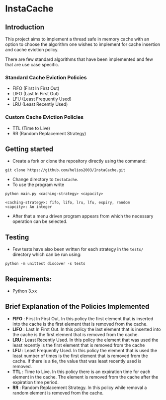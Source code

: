 # InstaCache

## Introduction
This project aims to implement a thread safe in memory cache with an option to choose the algorithm one wishes to implement for cache insertion and cache eviction policy.

There are few standard algorithms that have been implemented and few that are use case specific.

### Standard Cache Eviction Policies
- FIFO (First In First Out)
- LIFO (Last In First Out)
- LFU (Least Frequently Used)
- LRU (Least Recently Used)

### Custom Cache Eviction Policies
- TTL (Time to Live)
- RR (Random Replacement Strategy)

## Getting started
- Create a fork or clone the repository directly using the command:
```
git clone https://github.com/helios2003/InstaCache.git
```
- Change directory to `InstaCache`.
- To use the program write
```
python main.py <caching-strategy> <capacity>

<caching-strategy>: fifo, lifo, lru, lfu, expiry, random
<capcity>: An integer
```
- After that a menu driven program appears from which the necessary operation can be selected.

## Testing
- Few tests have also been written for each strategy in the `tests/` directory which can be run using:
```
python -m unittest discover -s tests
```

## Requirements:
- Python 3.xx

## Brief Explanation of the Policies Implemented
- **FIFO** : First In First Out. In this policy the first element that is inserted into the cache is the first element that is removed from the cache.
- **LIFO** : Last In First Out. In this policy the last element that is inserted into the cache is the first element that is removed from the cache.
- **LRU** : Least Recently Used. In this policy the element that was used the least recently is the first element that is removed from the cache
- **LFU** : Least Frequently Used. In this policy the element that is used the least number of times is the first element that is removed from the cache. If there is a tie, the value that was least recently used is removed.
- **TTL** : Time to Live. In this policy there is an expiration time for each element in the cache. The element is removed from the cache after the expiration time period.
- **RR** : Random Replacement Strategy. In this policy while removal a random element is removed from the cache.
